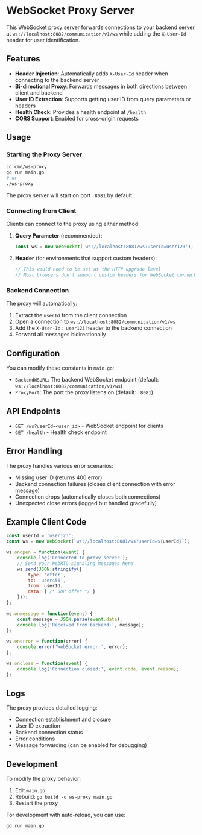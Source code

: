 # WebSocket Proxy Server

This WebSocket proxy server forwards connections to your backend server at `ws://localhost:8082/communication/v1/ws` while adding the `X-User-Id` header for user identification.

## Features

- **Header Injection**: Automatically adds `X-User-Id` header when connecting to the backend server
- **Bi-directional Proxy**: Forwards messages in both directions between client and backend
- **User ID Extraction**: Supports getting user ID from query parameters or headers
- **Health Check**: Provides a health endpoint at `/health`
- **CORS Support**: Enabled for cross-origin requests

## Usage

### Starting the Proxy Server

```bash
cd cmd/ws-proxy
go run main.go
# or
./ws-proxy
```

The proxy server will start on port `:8081` by default.

### Connecting from Client

Clients can connect to the proxy using either method:

1. **Query Parameter** (recommended):
   ```javascript
   const ws = new WebSocket('ws://localhost:8081/ws?userId=user123');
   ```

2. **Header** (for environments that support custom headers):
   ```javascript
   // This would need to be set at the HTTP upgrade level
   // Most browsers don't support custom headers for WebSocket connections
   ```

### Backend Connection

The proxy will automatically:
1. Extract the `userId` from the client connection
2. Open a connection to `ws://localhost:8082/communication/v1/ws`
3. Add the `X-User-Id: user123` header to the backend connection
4. Forward all messages bidirectionally

## Configuration

You can modify these constants in `main.go`:

- `BackendWSURL`: The backend WebSocket endpoint (default: `ws://localhost:8082/communication/v1/ws`)
- `ProxyPort`: The port the proxy listens on (default: `:8081`)

## API Endpoints

- `GET /ws?userId=<user_id>` - WebSocket endpoint for clients
- `GET /health` - Health check endpoint

## Error Handling

The proxy handles various error scenarios:
- Missing user ID (returns 400 error)
- Backend connection failures (closes client connection with error message)
- Connection drops (automatically closes both connections)
- Unexpected close errors (logged but handled gracefully)

## Example Client Code

```javascript
const userId = 'user123';
const ws = new WebSocket(`ws://localhost:8081/ws?userId=${userId}`);

ws.onopen = function(event) {
    console.log('Connected to proxy server');
    // Send your WebRTC signaling messages here
    ws.send(JSON.stringify({
        type: 'offer',
        to: 'user456',
        from: userId,
        data: { /* SDP offer */ }
    }));
};

ws.onmessage = function(event) {
    const message = JSON.parse(event.data);
    console.log('Received from backend:', message);
};

ws.onerror = function(error) {
    console.error('WebSocket error:', error);
};

ws.onclose = function(event) {
    console.log('Connection closed:', event.code, event.reason);
};
```

## Logs

The proxy provides detailed logging:
- Connection establishment and closure
- User ID extraction
- Backend connection status
- Error conditions
- Message forwarding (can be enabled for debugging)

## Development

To modify the proxy behavior:

1. Edit `main.go`
2. Rebuild: `go build -o ws-proxy main.go`
3. Restart the proxy

For development with auto-reload, you can use:
```bash
go run main.go
```
